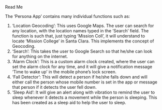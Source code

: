 Read Me


The ‘Persona App’ contains many individual functions such as:

1.	‘Location Geocoding’: This uses Google Maps. The user can search for any location, with the location names typed in the ‘Search’ field. The function is such that, just typing ‘Mission Coll’, it will understand to locate ‘Mission College’ in Santa Clara. This implements the concept of Geocoding.
2.	‘Search’: This takes the user to Google Search so that he/she can look for anything on the internet.
3.	‘Alarm Clock’: This is a custom alarm clock created, where the user can set the alarm clock for any time, and it will give a notification message ‘Time to wake up’ in the mobile phone’s lock screen.
4.	‘Fall Detector’: This will detect a person if he/she falls down and will either call the person whose mobile number is set in the app or message that person if it detects the user fell down.
5.	‘Sleep Aid’: It will give an alert along with vibration to remind the user to sleep whenever it detects a movement while the person is sleeping. This has been created as a sleep aid to help the user to sleep.
